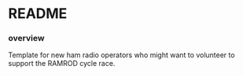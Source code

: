 # README

### overview
Template for new ham radio operators who might want to volunteer to support the RAMROD cycle race.
